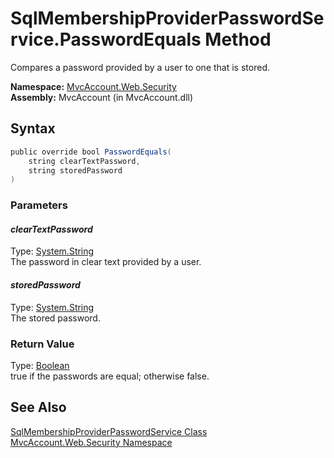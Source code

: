 SqlMembershipProviderPasswordService.PasswordEquals Method
==========================================================
Compares a password provided by a user to one that is stored.

**Namespace:** [MvcAccount.Web.Security][1]  
**Assembly:** MvcAccount (in MvcAccount.dll)

Syntax
------

```csharp
public override bool PasswordEquals(
	string clearTextPassword,
	string storedPassword
)
```

### Parameters

#### *clearTextPassword*
Type: [System.String][2]  
The password in clear text provided by a user.

#### *storedPassword*
Type: [System.String][2]  
The stored password.

### Return Value
Type: [Boolean][3]  
true if the passwords are equal; otherwise false.

See Also
--------
[SqlMembershipProviderPasswordService Class][4]  
[MvcAccount.Web.Security Namespace][1]  

[1]: ../README.md
[2]: http://msdn2.microsoft.com/en-us/library/s1wwdcbf
[3]: http://msdn2.microsoft.com/en-us/library/a28wyd50
[4]: README.md